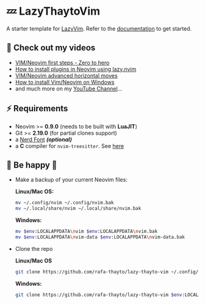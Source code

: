 # 💤 LazyThaytoVim

A starter template for [LazyVim](https://github.com/LazyVim/LazyVim).
Refer to the [documentation](https://lazyvim.github.io/installation) to get started.

## 🎥 Check out my videos

- [VIM/Neovim first steps - Zero to hero](https://youtu.be/7U9fVUFYx90?si=a0vMktzzFF3mSQo1)
- [How to install plugins in Neovim using lazy.nvim](https://youtu.be/W7Jf4bnPcXY?si=ZnwscS28OcrO2AcM)
- [VIM/Neovim advanced horizontal moves](https://youtu.be/UGtAOHMKvSw?si=seEzJ6hX_hmjbhK-)
- [How to install Vim/Neovim on Windows](https://youtu.be/gwVe00HVvrk?si=5Bk-a58woBeKTsbF)
- and much more on my [YouTube Channel](https://www.youtube.com/@thayto_dev)...

## ⚡️ Requirements

- Neovim >= **0.9.0** (needs to be built with **LuaJIT**)
- Git >= **2.19.0** (for partial clones support)
- a [Nerd Font](https://www.nerdfonts.com/) **_(optional)_**
- a **C** compiler for `nvim-treesitter`. See [here](https://github.com/nvim-treesitter/nvim-treesitter#requirements)

## 🚀 Be happy 🥰

- Make a backup of your current Neovim files:

  **Linux/Mac OS:**
  ```sh
  mv ~/.config/nvim ~/.config/nvim.bak
  mv ~/.local/share/nvim ~/.local/share/nvim.bak
  ```

  **Windows:**
  ```sh
  mv $env:LOCALAPPDATA\nvim $env:LOCALAPPDATA\nvim.bak
  mv $env:LOCALAPPDATA\nvim-data $env:LOCALAPPDATA\nvim-data.bak
  ```

- Clone the repo

  **Linux/Mac OS**
  ```sh
  git clone https://github.com/rafa-thayto/lazy-thayto-vim ~/.config/nvim
  ```

  **Windows:**
  ```sh
  git clone https://github.com/rafa-thayto/lazy-thayto-vim $env:LOCALAPPDATA\nvim
  ```
